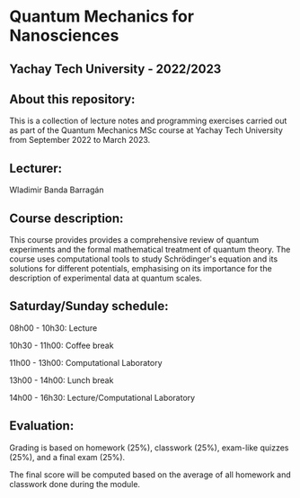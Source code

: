 # Quantum Mechanics for Nanosciences

## Yachay Tech University - 2022/2023

## About this repository:
This is a collection of lecture notes and programming exercises carried out as part of the Quantum Mechanics MSc course at Yachay Tech University from September 2022 to March 2023.

## Lecturer:
Wladimir Banda Barragán

## Course description:
This course provides provides a comprehensive review of quantum experiments and the formal mathematical treatment of quantum theory. The course uses computational tools to study Schrödinger's equation and its solutions for different potentials, emphasising on its importance for the description of experimental data at quantum scales.

## Saturday/Sunday schedule:

08h00 - 10h30: Lecture

10h30 - 11h00: Coffee break

11h00 - 13h00: Computational Laboratory

13h00 - 14h00: Lunch break

14h00 - 16h30: Lecture/Computational Laboratory

## Evaluation:
Grading is based on homework (25%), classwork (25%), exam-like quizzes (25%), and a final exam (25%).

The final score will be computed based on the average of all homework and classwork done during the module.
